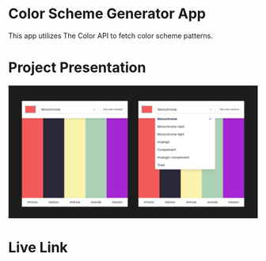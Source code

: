 # Color Scheme Generator App
This app utilizes The Color API to fetch color scheme patterns. 

# Project Presentation
![alt text](https://github.com/joshmejia07/Color-Generator/blob/main/color-scheme-generator-screenshot.png)

# Live Link
